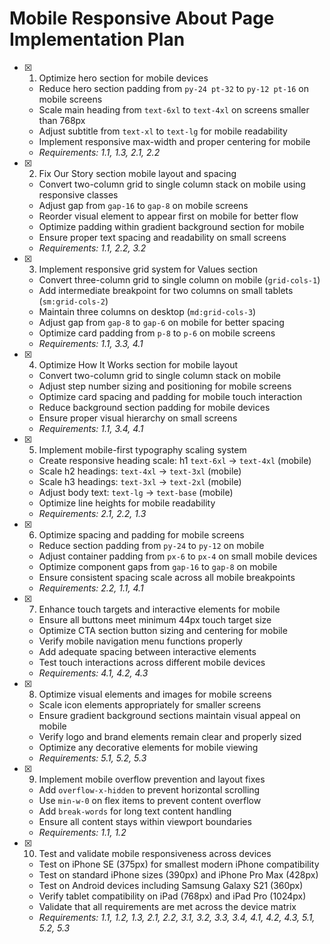 # Mobile Responsive About Page Implementation Plan

- [x] 1. Optimize hero section for mobile devices
  - Reduce hero section padding from `py-24 pt-32` to `py-12 pt-16` on mobile screens
  - Scale main heading from `text-6xl` to `text-4xl` on screens smaller than 768px
  - Adjust subtitle from `text-xl` to `text-lg` for mobile readability
  - Implement responsive max-width and proper centering for mobile
  - _Requirements: 1.1, 1.3, 2.1, 2.2_

- [x] 2. Fix Our Story section mobile layout and spacing
  - Convert two-column grid to single column stack on mobile using responsive classes
  - Adjust gap from `gap-16` to `gap-8` on mobile screens
  - Reorder visual element to appear first on mobile for better flow
  - Optimize padding within gradient background section for mobile
  - Ensure proper text spacing and readability on small screens
  - _Requirements: 1.1, 2.2, 3.2_

- [x] 3. Implement responsive grid system for Values section
  - Convert three-column grid to single column on mobile (`grid-cols-1`)
  - Add intermediate breakpoint for two columns on small tablets (`sm:grid-cols-2`)
  - Maintain three columns on desktop (`md:grid-cols-3`)
  - Adjust gap from `gap-8` to `gap-6` on mobile for better spacing
  - Optimize card padding from `p-8` to `p-6` on mobile screens
  - _Requirements: 1.1, 3.3, 4.1_

- [x] 4. Optimize How It Works section for mobile layout
  - Convert two-column grid to single column stack on mobile
  - Adjust step number sizing and positioning for mobile screens
  - Optimize card spacing and padding for mobile touch interaction
  - Reduce background section padding for mobile devices
  - Ensure proper visual hierarchy on small screens
  - _Requirements: 1.1, 3.4, 4.1_

- [x] 5. Implement mobile-first typography scaling system
  - Create responsive heading scale: h1 `text-6xl` → `text-4xl` (mobile)
  - Scale h2 headings: `text-4xl` → `text-3xl` (mobile)
  - Scale h3 headings: `text-3xl` → `text-2xl` (mobile)
  - Adjust body text: `text-lg` → `text-base` (mobile)
  - Optimize line heights for mobile readability
  - _Requirements: 2.1, 2.2, 1.3_

- [x] 6. Optimize spacing and padding for mobile screens
  - Reduce section padding from `py-24` to `py-12` on mobile
  - Adjust container padding from `px-6` to `px-4` on small mobile devices
  - Optimize component gaps from `gap-16` to `gap-8` on mobile
  - Ensure consistent spacing scale across all mobile breakpoints
  - _Requirements: 2.2, 1.1, 4.1_

- [x] 7. Enhance touch targets and interactive elements for mobile
  - Ensure all buttons meet minimum 44px touch target size
  - Optimize CTA section button sizing and centering for mobile
  - Verify mobile navigation menu functions properly
  - Add adequate spacing between interactive elements
  - Test touch interactions across different mobile devices
  - _Requirements: 4.1, 4.2, 4.3_

- [x] 8. Optimize visual elements and images for mobile screens
  - Scale icon elements appropriately for smaller screens
  - Ensure gradient background sections maintain visual appeal on mobile
  - Verify logo and brand elements remain clear and properly sized
  - Optimize any decorative elements for mobile viewing
  - _Requirements: 5.1, 5.2, 5.3_

- [x] 9. Implement mobile overflow prevention and layout fixes
  - Add `overflow-x-hidden` to prevent horizontal scrolling
  - Use `min-w-0` on flex items to prevent content overflow
  - Add `break-words` for long text content handling
  - Ensure all content stays within viewport boundaries
  - _Requirements: 1.1, 1.2_

- [x] 10. Test and validate mobile responsiveness across devices
  - Test on iPhone SE (375px) for smallest modern iPhone compatibility
  - Test on standard iPhone sizes (390px) and iPhone Pro Max (428px)
  - Test on Android devices including Samsung Galaxy S21 (360px)
  - Verify tablet compatibility on iPad (768px) and iPad Pro (1024px)
  - Validate that all requirements are met across the device matrix
  - _Requirements: 1.1, 1.2, 1.3, 2.1, 2.2, 3.1, 3.2, 3.3, 3.4, 4.1, 4.2, 4.3, 5.1, 5.2, 5.3_